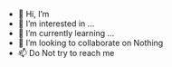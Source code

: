 - 👋 Hi, I’m
- 👀 I’m interested in ...
- 🌱 I’m currently learning ...
- 💞️ I’m looking to collaborate on Nothing
- 📫 Do Not try to reach me

<!---
Zac-K32092/Zac-K32092 is a ✨ special ✨ repository because its `README.md` (this file) appears on your GitHub profile.
You can click the Preview link to take a look at your changes.
--->
